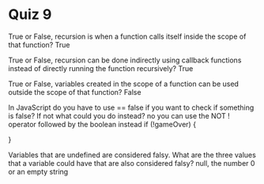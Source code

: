 # Quiz 9

True or False, recursion is when a function calls itself inside the scope of that function?
True

True or False, recursion can be done indirectly using callback functions instead of directly running the function recursively?
True

True or False, variables created in the scope of a function can be used outside the scope of that function?
False

In JavaScript do you have to use == false if you want to check if something is false? If not what could you do instead?
no you can use the NOT ! operator followed by the boolean instead
if (!gameOver) {

}

Variables that are undefined are considered falsy. What are the three values that a variable could have that are also considered falsy?
null, the number 0 or an empty string
